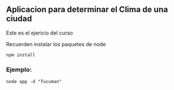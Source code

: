 ## Aplicacion para determinar el Clima de una ciudad

Este es el ejericio del curso

Recuerden instalar los paquetes de node

````
npm install

````

### Ejemplo:

````
node app -d "Tucuman"

````